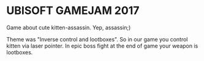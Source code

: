 # UBISOFT GAMEJAM 2017
Game about cute kitten-assassin. Yep, assassin;)

Theme was "Inverse control and lootboxes". 
So in our game you control kitten via laser pointer. 
In epic boss fight at the end of game your weapon is lootboxes. 

